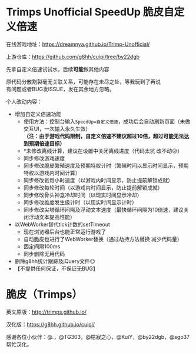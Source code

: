 # Trimps Unofficial SpeedUp 脆皮自定义倍速

在线游戏地址：https://dreamnya.github.io/Trimp-Unofficial/

上游仓库：https://github.com/g8hh/cuipi/tree/by22dgb

先拿自定义倍速试试水，后续**可能**做其他内容  

原代码分散割裂毫无关联关系，可能存在未尽之处，等我玩到了再说  
有问题或者BUG发ISSUE，发在其余地方忽略。  

个人改动内容：
- 增加自定义倍速功能
   - 使用方法：控制台输入`SpeedUp=自定义倍速`，成功后会自动刷新页面（未做交互UI，一次输入永久生效）  
     **（注：由于游戏代码限制，自定义倍速不建议超过10倍，超过可能无法达到预期倍速目标）**
   - *未修改离线计算，建议在设置中关闭离线进度（代码太坑 改不动😥）
   - 同步修改游戏速度
   - 同步修改脆皮繁殖速度及预期特权计时（繁殖时间以显示时间显示，预期特权以游戏内时间计算）
   - 同步修改氦每小时速度（以游戏内时间显示，防止提前解锁成就）
   - 同步修改每轮时间（以游戏内时间显示，防止提前解锁成就）
   - 同步修改骨头神龛冷却时间（以现实时间显示冷却）
   - 同步修改维度发生级计时（以现实时间显示计时）
   - 同步修改尖塔循环间隔及浮动文本速度（最快循环间隔为10倍速，建议关闭浮动文本提高性能）
- 以WebWorker替代tick计数的setTimeout
   - 现在浏览器后台也能正常运行游戏了
   - 自动脆皮也进行了WebWorker替换（通过劫持方法替换 减少代码量）
   - 固定间隔100ms
   - 同步删除无用代码
- 删除g8hh统计跟踪及jQuery文件😐
- 【不提供任何保证，不保证无BUG】

# 脆皮（Trimps）

英文原版：http://trimps.github.io/

汉化版：https://g8hh.github.io/cuipi/

感谢各位小伙伴：@*.*，@TG303，@枯寂之心，@KuiY，@by22dgb，@sgo37 帮忙汉化。